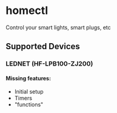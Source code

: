 # homectl
Control your smart lights, smart plugs, etc

## Supported Devices
### LEDNET (HF-LPB100-ZJ200)
#### Missing features:
* Initial setup
* Timers
* "functions"


